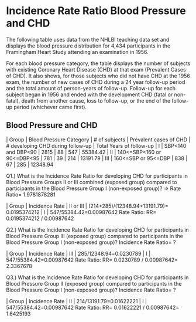 # Incidence Rate Ratio Blood Pressure and CHD
The following table uses data from the NHLBI teaching data set and displays the blood pressure distribution for 4,434 participants in the Framingham Heart Study attending an examination in 1956.

For each blood pressure category, the table displays the number of subjects with existing Coronary Heart Disease (CHD) at that exam (Prevalent Cases of CHD). It also shows, for those subjects who did not have CHD at the 1956 exam, the number of new cases of CHD during a 24 year follow-up period and the total amount of person-years of follow-up. Follow-up for each subject began in 1956 and ended with the development CHD (fatal or non-fatal), death from another cause, loss to follow-up, or the end of the follow-up period (whichever came first).

## Blood Pressure and CHD
| Group | Blood Pressure Category    | # of subjects | Prevalent cases of CHD | # developing CHD during follow-up | Total Years of follow-up
| I     | SBP<140 and DBP<90         | 2815          | 88                     | 547                               | 55384.42
| II    | 140<=SBP<160 or 90<=DBP<95 | 781           | 39                     | 214                               | 13191.79
| III   | 160<=SBP or 95<=DBP        | 838           | 67                     | 285                               | 12348.94

Q1.) What is the Incidence Rate Ratio for developing CHD for participants in Blood Pressure Groups II or III combined (exposed group) compared to participants in the Blood Pressure Group I (non-exposed group)?
=> Rate Ratio= 1.9781878281

| Group       | Incidence Rate
| II or III   | (214+285)/(12348.94+13191.79)= 0.0195374212
| I           | 547/55384.42=0.00987642
Rate Ratio: RR=  0.0195374212 / 0.00987642


Q2.) What is the Incidence Rate Ratio for developing CHD for participants in Blood Pressure Group III (exposed group) compared to participants in the Blood Pressure Group I (non-exposed group)?
Incidence Rate Ratio= ?

| Group | Incidence Rate
| III   | 285/12348.94=0.0230789
| I     | 547/55384.42=0.00987642
Rate Ratio: RR= 0.0230789 / 0.00987642= 2.3367678


Q3.) What is the Incidence Rate Ratio for developing CHD for participants in Blood Pressure Group II (exposed group) compared to participants in the Blood Pressure Group I (non-exposed group)?
Incidence Rate Ratio= ?

| Group | Incidence Rate
| II    | 214/13191.79=0.01622221
| I     | 547/55384.42=0.00987642
Rate Ratio: RR= 0.01622221 / 0.00987642= 1.6425193
